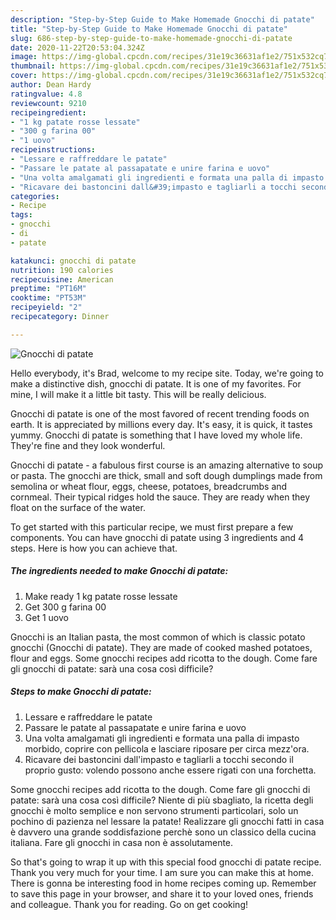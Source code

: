 ```yaml
---
description: "Step-by-Step Guide to Make Homemade Gnocchi di patate"
title: "Step-by-Step Guide to Make Homemade Gnocchi di patate"
slug: 686-step-by-step-guide-to-make-homemade-gnocchi-di-patate
date: 2020-11-22T20:53:04.324Z
image: https://img-global.cpcdn.com/recipes/31e19c36631af1e2/751x532cq70/gnocchi-di-patate-recipe-main-photo.jpg
thumbnail: https://img-global.cpcdn.com/recipes/31e19c36631af1e2/751x532cq70/gnocchi-di-patate-recipe-main-photo.jpg
cover: https://img-global.cpcdn.com/recipes/31e19c36631af1e2/751x532cq70/gnocchi-di-patate-recipe-main-photo.jpg
author: Dean Hardy
ratingvalue: 4.8
reviewcount: 9210
recipeingredient:
- "1 kg patate rosse lessate"
- "300 g farina 00"
- "1 uovo"
recipeinstructions:
- "Lessare e raffreddare le patate"
- "Passare le patate al passapatate e unire farina e uovo"
- "Una volta amalgamati gli ingredienti e formata una palla di impasto morbido, coprire con pellicola e lasciare riposare per circa mezz&#39;ora."
- "Ricavare dei bastoncini dall&#39;impasto e tagliarli a tocchi secondo il proprio gusto: volendo possono anche essere rigati con una forchetta."
categories:
- Recipe
tags:
- gnocchi
- di
- patate

katakunci: gnocchi di patate 
nutrition: 190 calories
recipecuisine: American
preptime: "PT16M"
cooktime: "PT53M"
recipeyield: "2"
recipecategory: Dinner

---
```



![Gnocchi di patate](https://img-global.cpcdn.com/recipes/31e19c36631af1e2/751x532cq70/gnocchi-di-patate-recipe-main-photo.jpg)

Hello everybody, it's Brad, welcome to my recipe site. Today, we're going to make a distinctive dish, gnocchi di patate. It is one of my favorites. For mine, I will make it a little bit tasty. This will be really delicious.

Gnocchi di patate is one of the most favored of recent trending foods on earth. It is appreciated by millions every day. It's easy, it is quick, it tastes yummy. Gnocchi di patate is something that I have loved my whole life. They're fine and they look wonderful.

Gnocchi di patate - a fabulous first course is an amazing alternative to soup or pasta. The gnocchi are thick, small and soft dough dumplings made from semolina or wheat flour, eggs, cheese, potatoes, breadcrumbs and cornmeal. Their typical ridges hold the sauce. They are ready when they float on the surface of the water.


To get started with this particular recipe, we must first prepare a few components. You can have gnocchi di patate using 3 ingredients and 4 steps. Here is how you can achieve that.

<!--inarticleads1-->

##### The ingredients needed to make Gnocchi di patate:

1. Make ready 1 kg patate rosse lessate
1. Get 300 g farina 00
1. Get 1 uovo


Gnocchi is an Italian pasta, the most common of which is classic potato gnocchi (Gnocchi di patate). They are made of cooked mashed potatoes, flour and eggs. Some gnocchi recipes add ricotta to the dough. Come fare gli gnocchi di patate: sarà una cosa così difficile? 

<!--inarticleads2-->

##### Steps to make Gnocchi di patate:

1. Lessare e raffreddare le patate
1. Passare le patate al passapatate e unire farina e uovo
1. Una volta amalgamati gli ingredienti e formata una palla di impasto morbido, coprire con pellicola e lasciare riposare per circa mezz&#39;ora.
1. Ricavare dei bastoncini dall&#39;impasto e tagliarli a tocchi secondo il proprio gusto: volendo possono anche essere rigati con una forchetta.


Some gnocchi recipes add ricotta to the dough. Come fare gli gnocchi di patate: sarà una cosa così difficile? Niente di più sbagliato, la ricetta degli gnocchi è molto semplice e non servono strumenti particolari, solo un pochino di pazienza nel lessare la patate! Realizzare gli gnocchi fatti in casa è davvero una grande soddisfazione perchè sono un classico della cucina italiana. Fare gli gnocchi in casa non è assolutamente. 

So that's going to wrap it up with this special food gnocchi di patate recipe. Thank you very much for your time. I am sure you can make this at home. There is gonna be interesting food in home recipes coming up. Remember to save this page in your browser, and share it to your loved ones, friends and colleague. Thank you for reading. Go on get cooking!
